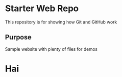 # Starter Web Repo

This repository is for showing how Git and GitHub work

## Purpose

Sample website with plenty of files for demos

# Hai